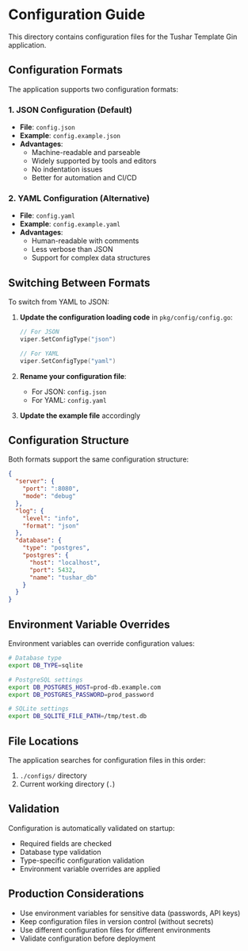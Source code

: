 # Configuration Guide

This directory contains configuration files for the Tushar Template Gin application.

## Configuration Formats

The application supports two configuration formats:

### 1. JSON Configuration (Default)
- **File**: `config.json`
- **Example**: `config.example.json`
- **Advantages**: 
  - Machine-readable and parseable
  - Widely supported by tools and editors
  - No indentation issues
  - Better for automation and CI/CD

### 2. YAML Configuration (Alternative)
- **File**: `config.yaml`
- **Example**: `config.example.yaml`
- **Advantages**:
  - Human-readable with comments
  - Less verbose than JSON
  - Support for complex data structures

## Switching Between Formats

To switch from YAML to JSON:

1. **Update the configuration loading code** in `pkg/config/config.go`:
   ```go
   // For JSON
   viper.SetConfigType("json")
   
   // For YAML
   viper.SetConfigType("yaml")
   ```

2. **Rename your configuration file**:
   - For JSON: `config.json`
   - For YAML: `config.yaml`

3. **Update the example file** accordingly

## Configuration Structure

Both formats support the same configuration structure:

```json
{
  "server": {
    "port": ":8080",
    "mode": "debug"
  },
  "log": {
    "level": "info",
    "format": "json"
  },
  "database": {
    "type": "postgres",
    "postgres": {
      "host": "localhost",
      "port": 5432,
      "name": "tushar_db"
    }
  }
}
```

## Environment Variable Overrides

Environment variables can override configuration values:

```bash
# Database type
export DB_TYPE=sqlite

# PostgreSQL settings
export DB_POSTGRES_HOST=prod-db.example.com
export DB_POSTGRES_PASSWORD=prod_password

# SQLite settings
export DB_SQLITE_FILE_PATH=/tmp/test.db
```

## File Locations

The application searches for configuration files in this order:
1. `./configs/` directory
2. Current working directory (`.`)

## Validation

Configuration is automatically validated on startup:
- Required fields are checked
- Database type validation
- Type-specific configuration validation
- Environment variable overrides are applied

## Production Considerations

- Use environment variables for sensitive data (passwords, API keys)
- Keep configuration files in version control (without secrets)
- Use different configuration files for different environments
- Validate configuration before deployment
